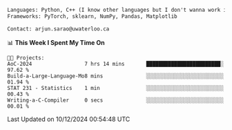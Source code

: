 ```txt
Languages: Python, C++ (I know other languages but I don't wanna work in em)
Frameworks: PyTorch, sklearn, NumPy, Pandas, Matplotlib

Contact: arjun.sarao@uwaterloo.ca
```

<!--START_SECTION:waka-->
📊 **This Week I Spent My Time On** 

```text
🐱‍💻 Projects: 
AoC-2024                 7 hrs 14 mins       ████████████████████████░   97.62 % 
Build-a-Large-Language-Mo8 mins              ░░░░░░░░░░░░░░░░░░░░░░░░░   01.94 % 
STAT 231 - Statistics    1 min               ░░░░░░░░░░░░░░░░░░░░░░░░░   00.43 % 
Writing-a-C-Compiler     0 secs              ░░░░░░░░░░░░░░░░░░░░░░░░░   00.01 % 
```


 Last Updated on 10/12/2024 00:54:48 UTC
<!--END_SECTION:waka-->
